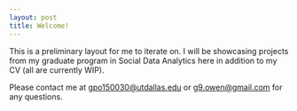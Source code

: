 ```yaml
---
layout: post
title: Welcome!
---
```


This is a preliminary layout for me to iterate on. I will be showcasing projects from my graduate program in Social Data Analytics here in addition to my CV (all are currently WIP). 

Please contact me at gpo150030@utdallas.edu or g9.owen@gmail.com for any questions. 
